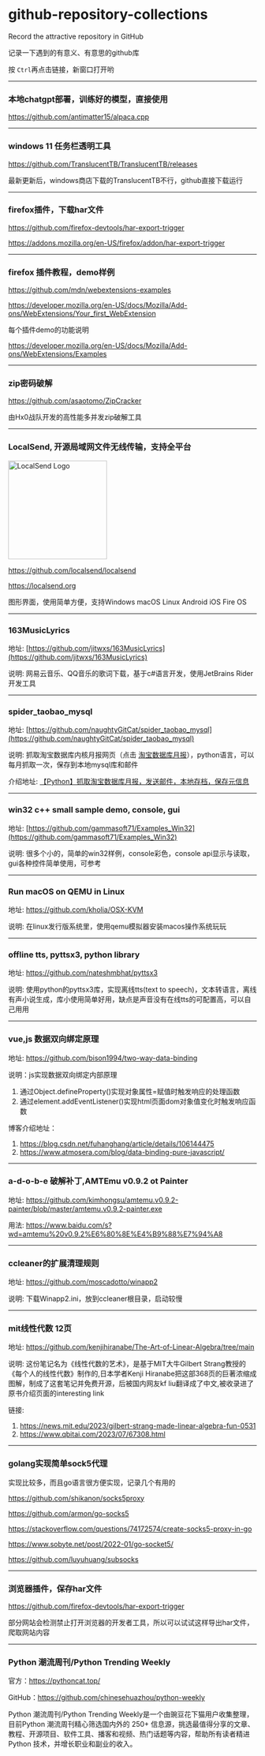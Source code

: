 # github-repository-collections
Record the attractive repository in GitHub

记录一下遇到的有意义、有意思的github库

按 `Ctrl`再点击链接，新窗口打开哟

---

### 本地chatgpt部署，训练好的模型，直接使用

https://github.com/antimatter15/alpaca.cpp

---

### windows 11 任务栏透明工具

https://github.com/TranslucentTB/TranslucentTB/releases

最新更新后，windows商店下载的TranslucentTB不行，github直接下载运行

---

### firefox插件，下载har文件

https://github.com/firefox-devtools/har-export-trigger

https://addons.mozilla.org/en-US/firefox/addon/har-export-trigger

---

### firefox 插件教程，demo样例

https://github.com/mdn/webextensions-examples

https://developer.mozilla.org/en-US/docs/Mozilla/Add-ons/WebExtensions/Your_first_WebExtension

每个插件demo的功能说明

https://developer.mozilla.org/en-US/docs/Mozilla/Add-ons/WebExtensions/Examples

---

### zip密码破解

https://github.com/asaotomo/ZipCracker

由Hx0战队开发的高性能多并发zip破解工具

---

### LocalSend, 开源局域网文件无线传输，支持全平台

<img alt="LocalSend Logo" src="https://localsend.org/assets/logo-512.2434b6e6.png" height="200">

https://github.com/localsend/localsend

https://localsend.org


图形界面，使用简单方便，支持Windows 	macOS 	Linux 	Android 	iOS 	Fire OS

---

### 163MusicLyrics

地址: [https://github.com/jitwxs/163MusicLyrics](https://github.com/jitwxs/163MusicLyrics)

说明: 网易云音乐、QQ音乐的歌词下载，基于c#语言开发，使用JetBrains Rider开发工具

---

### spider_taobao_mysql 

地址: [https://github.com/naughtyGitCat/spider_taobao_mysql](https://github.com/naughtyGitCat/spider_taobao_mysql)

说明: 抓取淘宝数据库内核月报网页（点击 [淘宝数据库月报](http://mysql.taobao.org/monthly/)），python语言，可以每月抓取一次，保存到本地mysql库和邮件

介绍地址: [【Python】抓取淘宝数据库月报，发送邮件，本地存档，保存元信息](https://blog.51cto.com/l0vesql/2299836)

---

### win32 c++ small sample demo, console, gui

地址: [https://github.com/gammasoft71/Examples_Win32](https://github.com/gammasoft71/Examples_Win32)

说明: 很多个小的，简单的win32样例，console彩色，console api显示与读取，gui各种控件简单使用，可参考

---

### Run macOS on QEMU in Linux

地址: https://github.com/kholia/OSX-KVM

说明: 在linux发行版系统里，使用qemu模拟器安装macos操作系统玩玩

---

### offline tts, pyttsx3, python library

地址: https://github.com/nateshmbhat/pyttsx3

说明: 使用python的pyttsx3库，实现离线tts(text to speech)，文本转语言，离线有声小说生成，库小使用简单好用，缺点是声音没有在线tts的可配置高，可以自己用用

---

### vue,js 数据双向绑定原理

地址: https://github.com/bison1994/two-way-data-binding

说明：js实现数据双向绑定内部原理

1) 通过Object.defineProperty()实现对象属性=赋值时触发响应的处理函数
2) 通过element.addEventListener()实现html页面dom对象值变化时触发响应函数

博客介绍地址：
1) https://blog.csdn.net/fuhanghang/article/details/106144475
2) https://www.atmosera.com/blog/data-binding-pure-javascript/

---

### a-d-o-b-e 破解补丁,AMTEmu v0.9.2 ot Painter

地址: https://github.com/kimhongsu/amtemu.v0.9.2-painter/blob/master/amtemu.v0.9.2-painter.exe

用法: https://www.baidu.com/s?wd=amtemu%20v0.9.2%E6%80%8E%E4%B9%88%E7%94%A8

---

### ccleaner的扩展清理规则

地址: https://github.com/moscadotto/winapp2

说明: 下载Winapp2.ini，放到ccleaner根目录，启动较慢

---

### mit线性代数 12页

地址: https://github.com/kenjihiranabe/The-Art-of-Linear-Algebra/tree/main

说明: 这份笔记名为《线性代数的艺术》，是基于MIT大牛Gilbert Strang教授的《每个人的线性代数》制作的,日本学者Kenji Hiranabe把这部368页的巨著浓缩成图解，制成了这套笔记并免费开源，后被国内网友kf liu翻译成了中文,被收录进了原书介绍页面的interesting link

链接:

1) https://news.mit.edu/2023/gilbert-strang-made-linear-algebra-fun-0531
2) https://www.qbitai.com/2023/07/67308.html

---

### golang实现简单sock5代理

实现比较多，而且go语言很方便实现，记录几个有用的

https://github.com/shikanon/socks5proxy

https://github.com/armon/go-socks5

https://stackoverflow.com/questions/74172574/create-socks5-proxy-in-go

https://www.sobyte.net/post/2022-01/go-socket5/

https://github.com/luyuhuang/subsocks

---

### 浏览器插件，保存har文件

https://github.com/firefox-devtools/har-export-trigger

部分网站会检测禁止打开浏览器的开发者工具，所以可以试试这样导出har文件，爬取网站内容

---

### Python 潮流周刊/Python Trending Weekly

官方：https://pythoncat.top/

GitHub：https://github.com/chinesehuazhou/python-weekly

Python 潮流周刊/Python Trending Weekly是一个由豌豆花下猫用户收集整理，目前Python 潮流周刊精心筛选国内外的 250+ 信息源，挑选最值得分享的文章、教程、开源项目、软件工具、播客和视频、热门话题等内容，帮助所有读者精进 Python 技术，并增长职业和副业的收入。

